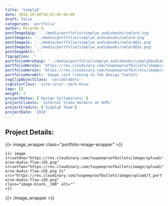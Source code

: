 ```yaml
---
title: 'SimplyE'
date: 2018-10-08T16:07:05-04:00
draft: false
categories: 'portfolio'
author: Ricardo G.
postImageSqip: '../media/portfolio/simplye_audiobooks/seCard.svg'
postImage1x: '../media/portfolio/simplye_audiobooks/seCard.png'
postImage2x: '../media/portfolio/simplye_audiobooks/seCard@2x.png'
postImage3x: '../media/portfolio/simplye_audiobooks/seCard@3x.png'
postImageAlt: ''
figcaption: ''
portfolioHeroSqip: '../media/portfolio/simplye_audiobooks/simplyEAudioHeroSqip.svg'
portfolioHero1x: 'https://res.cloudinary.com/toupeeproofbullets/image/upload/t_portfolio_hero_16_9/v1548802600/simply-e/se-Audio-flow-iOS.png'
portfolioHero2x: 'https://res.cloudinary.com/toupeeproofbullets/image/upload/t_portfolio_hero_2x/v1548802600/simply-e/se-Audio-flow-iOS.png'
portfolioHeroAlt: 'Image card linking to the Design Toolkit'
svgClipObjectClass: 'variableDots'
svgColorClass: 'site-color--dark-blue'
tags: []
weight: 3
projectRoles: ['Design Collaborator']
projectClients: 'Internal Stake Holders at NYPL'
projectCredits: ['SimplyE Team']
projectDate: '2018'
---
```

## Project Details:

{{< image_wrapper class="portfolio-image-wrapper" >}}

    {{< image
    srcsetOne="https://res.cloudinary.com/toupeeproofbullets/image/upload/t_portfolio_full/v1548802600/simply-e/se-Audio-flow-iOS.png"
    srcsetTwo="https://res.cloudinary.com/toupeeproofbullets/image/upload/t_portfolio_full_size_2x/v1548802600/simply-e/se-Audio-flow-iOS.png 2x"
    src="https://res.cloudinary.com/toupeeproofbullets/image/upload/t_portfolio_full/v1548802600/simply-e/se-Audio-flow-iOS.png"
    class="image-block__100" alt=""
    >}}

{{< /image_wrapper >}}
